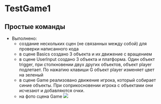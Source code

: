 # TestGame1
## Простые команды 
+ Выполнено:
  + создание нескольких сцен (не связанных между собой) для проверки написанного кода
  + в сцене Basics создано 3 объекта и их движение с вращением
  + в сцене UserInput создано 3 объекта и платформа. Один объект trigger, при столкновении двух других объектов, объект player подлетает. По нажатию клавиши G объект player изменяет цвет на зеленый  
  + в сцене Game реализовано движение игрока, который собирает синие объекты. При соприкосновении игрока с объектами они исчезают и добавляются очки.
  + на фото сцена Game
![]( https://github.com/Jenyded/TestGame1/blob/main/PhotoTestGame1.png)
